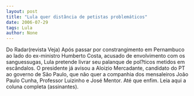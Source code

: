 ```yaml
---
layout: post
title: "Lula quer distância de petistas problemáticos"
date: 2006-07-29
tags: Lula
author: None
---
```

Do Radar(revista Veja)
Após passar por constrangimento em Pernambuco ao lado do ex-ministro Humberto Costa, acusado de envolvimento com os sanguessugas, Lula pretende livrar seu palanque de pol?ticos metidos em escândalos. 
O presidente já avisou a Aloizio Mercadante, candidato do PT ao governo de São Paulo, que não quer a companhia dos mensaleiros João Paulo Cunha, Professor Luizinho e José Mentor. Até que enfim.
Leia aqui a coluna completa (assinantes). 
